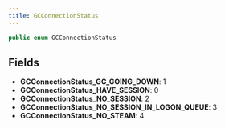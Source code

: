 ```yaml
---
title: GCConnectionStatus
---
```


```csharp
public enum GCConnectionStatus
```

## Fields

- **GCConnectionStatus_GC_GOING_DOWN**: 1
- **GCConnectionStatus_HAVE_SESSION**: 0
- **GCConnectionStatus_NO_SESSION**: 2
- **GCConnectionStatus_NO_SESSION_IN_LOGON_QUEUE**: 3
- **GCConnectionStatus_NO_STEAM**: 4

